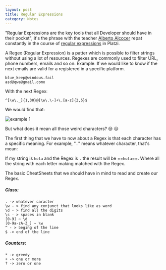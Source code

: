 ```yaml
---
layout: post
title: Regular Expressions
category: Notes
---
```


"Regular Expressions are the key tools that all Developer should have in their pocket", it's the phrase with the teacher [Alberto Alcocer](https://twitter.com/beco) repat constantly in the course of [regular expressions](https://platzi.com/clases/expresiones-regulares/) in Platzi.

A Regex (Regular Expression) is a patter which is possible to filter strings without using a lot of resources. Regexes are commonly used to filter URL, phone numbers, emails and so on.
Example:
If we would like to know if the next emails are valid for a registered in a specific platform. 
```
blue_keep@windous.fail
asd@qwe@gmail.como
```
With the next Regex:
```
^[\w\._]{1,30}@[\w\.\-]+\.[a-z]{2,5}$
```
We would find that:

![example 1]()

But what does it mean all those weird characters? :unamused: :expressionless:


The first thing that we have to now about a Regex is that each character has a specific meaning. For example, "`.`" means whatever character, that's mean:

If my string is `hola` and the Regex is `.` the result will be ==`hola`==.
Where all the string with each letter making matched with the Regex.

The basic CheatSheets that we should have in mind to read and create our Regex.


##### Class:
``` 
. -> whatever caracter
\w - > find any conjunct that looks like as word
\d - > find all the digits
\s - > spaces in blank
[0-9] ~ \d
[0-9a-zA-Z_] ~ \w
^ - > beging of the line
$ -> end of the line
```
##### Counters:
```
* -> greedy
+ -> one or more
? -> zero or one
```
<!--stackedit_data:
eyJoaXN0b3J5IjpbNzg0ODgyNjA2LDYxMTM2MzAwNywtMzYwNj
g2Nzg1LC0xMjA4MzIyOTAzLDc4OTAzMjgsMzEwODM0NDc5LDQx
OTYwNDYzLDE4OTgzNTQ5ODcsODI0OTY3MTgwLC0zNTM2OTU0OT
UsLTYwNTExOTEwNF19
-->